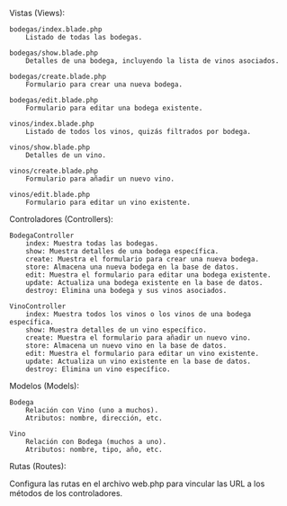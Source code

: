 Vistas (Views):

    bodegas/index.blade.php
        Listado de todas las bodegas.

    bodegas/show.blade.php
        Detalles de una bodega, incluyendo la lista de vinos asociados.

    bodegas/create.blade.php
        Formulario para crear una nueva bodega.

    bodegas/edit.blade.php
        Formulario para editar una bodega existente.

    vinos/index.blade.php
        Listado de todos los vinos, quizás filtrados por bodega.

    vinos/show.blade.php
        Detalles de un vino.

    vinos/create.blade.php
        Formulario para añadir un nuevo vino.

    vinos/edit.blade.php
        Formulario para editar un vino existente.

Controladores (Controllers):

    BodegaController
        index: Muestra todas las bodegas.
        show: Muestra detalles de una bodega específica.
        create: Muestra el formulario para crear una nueva bodega.
        store: Almacena una nueva bodega en la base de datos.
        edit: Muestra el formulario para editar una bodega existente.
        update: Actualiza una bodega existente en la base de datos.
        destroy: Elimina una bodega y sus vinos asociados.

    VinoController
        index: Muestra todos los vinos o los vinos de una bodega específica.
        show: Muestra detalles de un vino específico.
        create: Muestra el formulario para añadir un nuevo vino.
        store: Almacena un nuevo vino en la base de datos.
        edit: Muestra el formulario para editar un vino existente.
        update: Actualiza un vino existente en la base de datos.
        destroy: Elimina un vino específico.

Modelos (Models):

    Bodega
        Relación con Vino (uno a muchos).
        Atributos: nombre, dirección, etc.

    Vino
        Relación con Bodega (muchos a uno).
        Atributos: nombre, tipo, año, etc.

Rutas (Routes):

Configura las rutas en el archivo web.php para vincular las URL a los métodos de los controladores.
